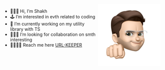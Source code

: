 <img src="https://github.com/shkholikov/shkholikov/blob/main/5c9af1ed4f4032acbd36d3100d4c03e8-sticker.png" min-width="100px" max-width="100px" width="200px" align="right" alt="avatar">

* 🧑🏻‍💻 Hi, I’m Shakh
* 🕹 I’m interested in evth related to coding
* 📓 I’m currently working on my utility library with TS
* 🕵🏻‍♂️ I’m looking for collaboration on smth interesting
* 🫱🏻‍🫲🏼 Reach me here [URL-KEEPER](https://shkholikov.github.io/URL-KEEPER/)
